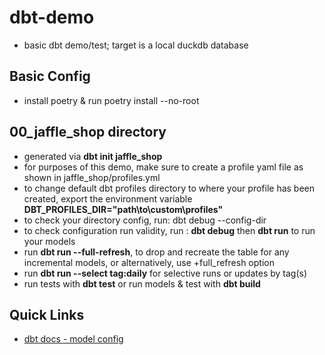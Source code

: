 # dbt-demo
- basic dbt demo/test; target is a local duckdb database

## Basic Config
- install poetry & run poetry install --no-root


## 00_jaffle_shop directory
- generated via **dbt init jaffle_shop** 
- for purposes of this demo, make sure to create a profile yaml file as shown in jaffle_shop/profiles.yml
- to change default dbt profiles directory to where your profile has been created, export the environment variable **DBT_PROFILES_DIR="path\to\custom\profiles"**
- to check your directory config, run: dbt debug --config-dir
- to check configuration run validity, run : **dbt debug** then **dbt run** to run your models
- run **dbt run --full-refresh**, to drop and recreate the table for any incremental models, or alternatively, use +full_refresh option
- run **dbt run --select tag:daily** for selective runs or updates by tag(s)
- run tests with **dbt test** or run models & test with **dbt build**

## Quick Links
- [dbt docs - model config](https://docs.getdbt.com/reference/model-configs)